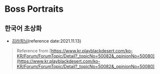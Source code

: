 # Boss Portraits

## 한국어 초상화

* [김라희님](./KimLaHee)(reference date:2021.11.13)
> Reference from [https://www.kr.playblackdesert.com/ko-KR/Forum/ForumTopic/Detail?_topicNo=50082&_opinionNo=50080](https://www.kr.playblackdesert.com/ko-KR/Forum/ForumTopic/Detail?_topicNo=50082&_opinionNo=50080)
